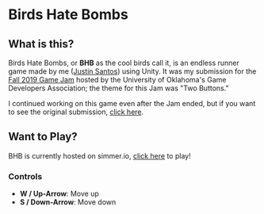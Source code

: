 # Birds Hate Bombs

## What is this?
Birds Hate Bombs, or **BHB** as the cool birds call it, is an endless runner game made by me ([Justin Santos](https://stinsan.com/)) using Unity. It was my submission for the [Fall 2019 Game Jam](https://itch.io/jam/ou-gda-fall-2019-game-jam) hosted by the University of Oklahoma's Game Developers Association; the theme for this Jam was "Two Buttons."

I continued working on this game even after the Jam ended, but if you want to see the original submission, [click here](https://stinsan.itch.io/birds-hate-bombs).

## Want to Play?
BHB is currently hosted on simmer.io, [click here](https://simmer.io/@Stinsan/birds-hate-bombs) to play!

### Controls
- **W / Up-Arrow**: Move up
- **S / Down-Arrow**: Move down
